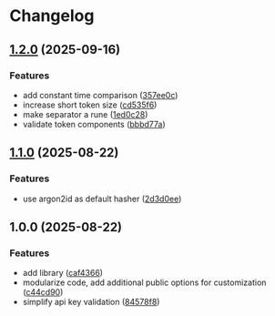 # Changelog

## [1.2.0](https://github.com/stfsy/go-api-key/compare/v1.1.0...v1.2.0) (2025-09-16)


### Features

* add constant time comparison ([357ee0c](https://github.com/stfsy/go-api-key/commit/357ee0c97698e687f367ab35eeff1a5ec3863fc2))
* increase short token size ([cd535f6](https://github.com/stfsy/go-api-key/commit/cd535f6eb1dca2bf7ff3c53f9476b2cd2bdf2c00))
* make separator a rune ([1ed0c28](https://github.com/stfsy/go-api-key/commit/1ed0c287f2870fd12e8987b617b2a9070f39b438))
* validate token components ([bbbd77a](https://github.com/stfsy/go-api-key/commit/bbbd77a2b369b992fa4c1d44407a48a32cfa961d))

## [1.1.0](https://github.com/stfsy/go-api-key/compare/v1.0.0...v1.1.0) (2025-08-22)


### Features

* use argon2id as default hasher ([2d3d0ee](https://github.com/stfsy/go-api-key/commit/2d3d0eed95444c11ca302b7890077bebb8d6718c))

## 1.0.0 (2025-08-22)


### Features

* add library ([caf4366](https://github.com/stfsy/go-api-key/commit/caf436655fbff1fc2a6d087b728ea24493a0107e))
* modularize code, add additional public options for customization ([c44cd90](https://github.com/stfsy/go-api-key/commit/c44cd905867f7b025e88cb170e45cdf3f8d7e08d))
* simplify api key validation ([84578f8](https://github.com/stfsy/go-api-key/commit/84578f8266cf0f3e15cc7556c11f6e601adef101))
